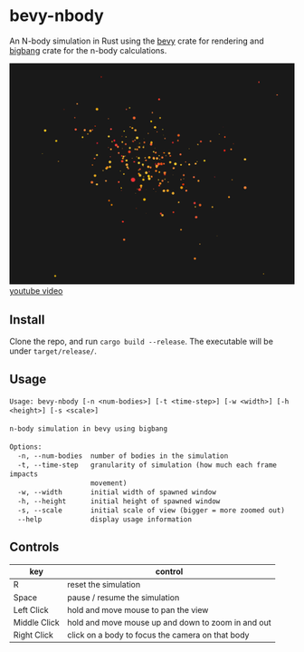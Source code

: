 # bevy-nbody

An N-body simulation in Rust using the [bevy](https://bevyengine.org) crate for rendering and [bigbang](https://docs.rs/bigbang/0.0.9/bigbang/) crate for the n-body calculations.

![screenshot](assets/nbody.png)
[youtube video](https://youtu.be/7_NheElcuu8)

## Install

Clone the repo, and run `cargo build --release`. The executable will be under `target/release/`.

## Usage

```
Usage: bevy-nbody [-n <num-bodies>] [-t <time-step>] [-w <width>] [-h <height>] [-s <scale>]

n-body simulation in bevy using bigbang

Options:
  -n, --num-bodies  number of bodies in the simulation
  -t, --time-step   granularity of simulation (how much each frame impacts
                    movement)
  -w, --width       initial width of spawned window
  -h, --height      initial height of spawned window
  -s, --scale       initial scale of view (bigger = more zoomed out)
  --help            display usage information
```

## Controls

|key | control|
|----|--------|
| R | reset the simulation |
| Space | pause / resume the simulation |
| Left Click | hold and move mouse to pan the view | 
| Middle Click | hold and move mouse up and down to zoom in and out |
| Right Click | click on a body to focus the camera on that body |